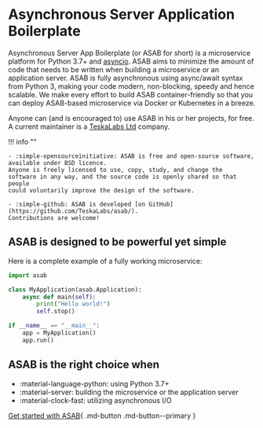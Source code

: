 # Asynchronous Server Application Boilerplate

Asynchronous Server App Boilerplate (or ASAB for short) is a microservice platform for Python 3.7+ and [asyncio](https://docs.python.org/3/library/asyncio.html). 
ASAB aims to minimize the amount of code that needs to be written
when building a microservice or an application server. 
ASAB is fully asynchronous using async/await syntax from Python 3, making your code modern,
non-blocking, speedy and hence scalable. 
We make every effort to build ASAB container-friendly so that you can deploy
ASAB-based microservice via Docker or Kubernetes in a breeze.

Anyone can (and is encouraged to) use ASAB in his or her projects, for free.
A current maintainer is a [TeskaLabs Ltd](https://teskalabs.com) company.

!!! info ""

    - :simple-opensourceinitiative: ASAB is free and open-source software, available under BSD licence.
    Anyone is freely licensed to use, copy, study, and change the
    software in any way, and the source code is openly shared so that people
    could voluntarily improve the design of the software.

    - :simple-github: ASAB is developed [on GitHub](https://github.com/TeskaLabs/asab/).
    Contributions are welcome!

## ASAB is designed to be powerful yet simple

Here is a complete example of a fully working microservice:

``` python title="hello_world.py"
import asab

class MyApplication(asab.Application):
    async def main(self):
        print("Hello world!")
        self.stop()

if __name__ == "__main__":
    app = MyApplication()
    app.run()
```

##  ASAB is the right choice when

<div class="grid" markdown>

- :material-language-python: using Python 3.7+
- :material-server: building the microservice or the application server
- :material-clock-fast: utilizing asynchronous I/O

</div>

[Get started with ASAB](./getting-started/install.md){ .md-button .md-button--primary }

